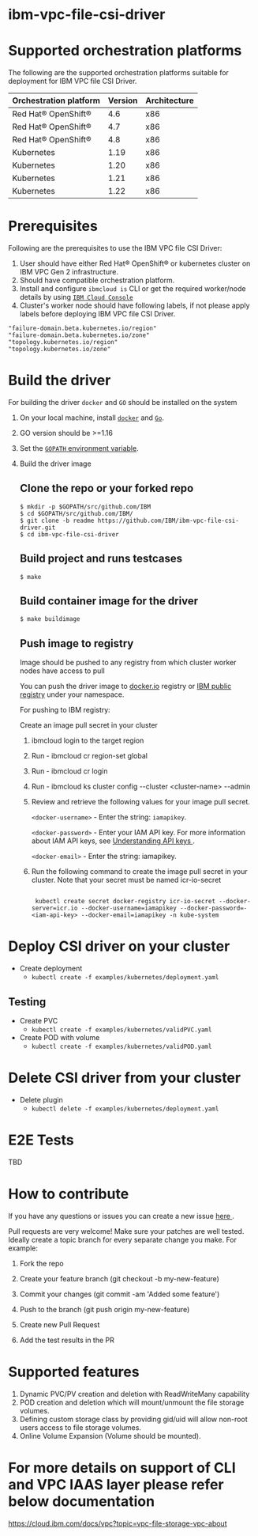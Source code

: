 # ibm-vpc-file-csi-driver

# Supported orchestration platforms

The following are the supported orchestration platforms suitable for deployment for IBM VPC file CSI Driver.

|Orchestration platform|Version|Architecture|
|----------------------|-------|------------|
|Red Hat® OpenShift®|4.6|x86|
|Red Hat® OpenShift®|4.7|x86|
|Red Hat® OpenShift®|4.8|x86|
|Kubernetes| 1.19|x86|
|Kubernetes| 1.20|x86|
|Kubernetes| 1.21|x86|
|Kubernetes| 1.22|x86|

# Prerequisites

Following are the prerequisites to use the IBM VPC file CSI Driver:

1. User should have either Red Hat® OpenShift® or kubernetes cluster on IBM VPC Gen 2 infrastructure.
2. Should have compatible orchestration platform.
3. Install and configure `ibmcloud is` CLI or get the required worker/node details by using [`IBM Cloud Console`](https://cloud.ibm.com)
4. Cluster's worker node should have following labels, if not please apply labels before deploying IBM VPC file CSI Driver.
```
"failure-domain.beta.kubernetes.io/region"
"failure-domain.beta.kubernetes.io/zone"
"topology.kubernetes.io/region"
"topology.kubernetes.io/zone"
```
# Build the driver

For building the driver `docker` and `GO` should be installed on the system

1. On your local machine, install [`docker`](https://docs.docker.com/install/) and [`Go`](https://golang.org/doc/install).
2. GO version should be >=1.16
3. Set the [`GOPATH` environment variable](https://github.com/golang/go/wiki/SettingGOPATH).
4. Build the driver image

   ## Clone the repo or your forked repo

   ```
   $ mkdir -p $GOPATH/src/github.com/IBM
   $ cd $GOPATH/src/github.com/IBM/
   $ git clone -b readme https://github.com/IBM/ibm-vpc-file-csi-driver.git
   $ cd ibm-vpc-file-csi-driver
   ```
   ## Build project and runs testcases

   ```
   $ make
   ```
   ## Build container image for the driver

   ```
   $ make buildimage
   ```

   ## Push image to registry

   Image should be pushed to any registry from which cluster worker nodes have access to pull

   You can push the driver image to [docker.io](https://hub.docker.com/)  registry or [IBM public registry](https://cloud.ibm.com/docs/Registry?topic=Registry-registry_overview#registry_regions_local) under your namespace.

   For pushing to IBM registry:

   Create an image pull secret in your cluster

   1. ibmcloud login to the target region

   2. Run - ibmcloud cr region-set global

   3. Run - ibmcloud cr login

   4. Run - ibmcloud ks cluster config --cluster \<cluster-name\> --admin

   5. Review and retrieve the following values for your image pull secret.

      `<docker-username>` - Enter the string: `iamapikey`.

      `<docker-password>` - Enter your IAM API key. For more information about IAM API keys, see [ Understanding API keys ](https://cloud.ibm.com/docs/account?topic=account-manapikey).

      `<docker-email>` - Enter the string: iamapikey.

   6. Run the following command to create the image pull secret in your cluster. Note that your secret must be named icr-io-secret


      ```

       kubectl create secret docker-registry icr-io-secret --docker-server=icr.io --docker-username=iamapikey --docker-password=-<iam-api-key> --docker-email=iamapikey -n kube-system

      ```

# Deploy CSI driver on your cluster

- Create deployment
  - `kubectl create -f examples/kubernetes/deployment.yaml`

## Testing

- Create PVC
  - `kubectl create -f examples/kubernetes/validPVC.yaml`
- Create POD with volume
  - `kubectl create -f examples/kubernetes/validPOD.yaml`

# Delete CSI driver from your cluster

  - Delete plugin
    - ``kubectl delete -f examples/kubernetes/deployment.yaml``

# E2E Tests

TBD

# How to contribute

If you have any questions or issues you can create a new issue [ here ](https://github.com/IBM/ibm-vpc-file-csi-driver/issues/new).

Pull requests are very welcome! Make sure your patches are well tested. Ideally create a topic branch for every separate change you make. For example:

1. Fork the repo

2. Create your feature branch (git checkout -b my-new-feature)

3. Commit your changes (git commit -am 'Added some feature')

4. Push to the branch (git push origin my-new-feature)

5. Create new Pull Request

6. Add the test results in the PR

# Supported features

1. Dynamic PVC/PV creation and deletion with ReadWriteMany capability
2. POD creation and deletion which will mount/unmount the file storage volumes.
3. Defining custom storage class by providing gid/uid will allow non-root users access to file storage volumes.
4. Online Volume Expansion (Volume should be mounted).


# For more details on support of CLI and VPC IAAS layer please refer below documentation
https://cloud.ibm.com/docs/vpc?topic=vpc-file-storage-vpc-about